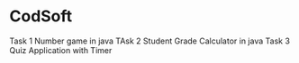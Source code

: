 # CodSoft
Task 1 Number game in java
TAsk 2 Student Grade Calculator in java
Task 3 Quiz Application with Timer
